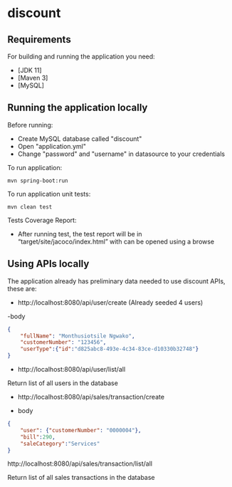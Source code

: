# discount

## Requirements

For building and running the application you need:
- [JDK 11]
- [Maven 3]
- [MySQL]

## Running the application locally
Before running:

* Create MySQL database called "discount"
* Open "application.yml"
* Change "password" and "username" in datasource to your credentials

To run application:

```shell
mvn spring-boot:run
```
To run application unit tests:

```shell
mvn clean test
```

Tests Coverage Report:
* After running test, the test report will be in “target/site/jacoco/index.html” with can be opened using a browse

## Using APIs locally
The application already has preliminary data needed to use discount APIs, these are:

* http://localhost:8080/api/user/create (Already seeded 4 users)

-body
```json
{
    "fullName": "Monthusiotsile Ngwako",
    "customerNumber": "123456",
    "userType":{"id":"d825abc8-493e-4c34-83ce-d10330b32748"}
}
```

* http://localhost:8080/api/user/list/all

Return list of all users in the database

* http://localhost:8080/api/sales/transaction/create
- body
```json
{
    "user": {"customerNumber": "0000004"},
    "bill":290,
    "saleCategory":"Services"
}
```
http://localhost:8080/api/sales/transaction/list/all

Return list of all sales transactions in the database
